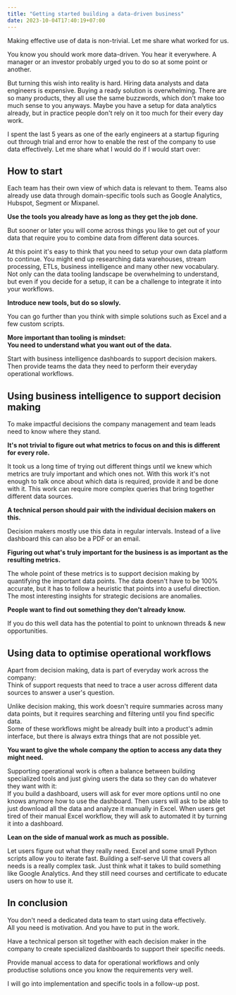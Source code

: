 ```yaml
---
title: "Getting started building a data-driven business"
date: 2023-10-04T17:40:19+07:00
---
```


Making effective use of data is non-trivial. Let me share what worked for us.
<!--more-->

You know you should work more data-driven. You hear it everywhere. A manager or an investor probably urged you to do so at some point or another.

But turning this wish into reality is hard. Hiring data analysts and data engineers is expensive. Buying a ready solution is overwhelming. There are so many products, they all use the same buzzwords, which don't make too much sense to you anyways. Maybe you have a setup for data analytics already, but in practice people don't rely on it too much for their every day work.

I spent the last 5 years as one of the early engineers at a startup figuring out through trial and error how to enable the rest of the company to use data effectively. Let me share what I would do if I would start over:


## How to start

Each team has their own view of which data is relevant to them.
Teams also already use data through domain-specific tools such as Google Analytics, Hubspot, Segment or Mixpanel.

**Use the tools you already have as long as they get the job done.**

But sooner or later you will come across things you like to get out of your data that require you to combine data from different data sources.

At this point it's easy to think that you need to setup your own data platform to continue.
You might end up researching data warehouses, stream processing, ETLs, business intelligence and many other new vocabulary. Not only can the data tooling landscape be overwhelming to understand, but even if you decide for a setup, it can be a challenge to integrate it into your workflows.

**Introduce new tools, but do so slowly.**

You can go further than you think with simple solutions such as Excel and a few custom scripts.

**More important than tooling is mindset:
<br>
You need to understand what you want out of the data.**

Start with business intelligence dashboards to support decision makers. Then provide teams the data they need to perform their everyday operational workflows.


## Using business intelligence to support decision making

To make impactful decisions the company management and team leads need to know where they stand.

**It's not trivial to figure out what metrics to focus on and this is different for every role.**

It took us a long time of trying out different things until we knew which metrics are truly important and which ones not. With this work it's not enough to talk once about which data is required, provide it and be done with it. This work can require more complex queries that bring together different data sources.

**A technical person should pair with the individual decision makers on this.**

Decision makers mostly use this data in regular intervals. Instead of a live dashboard this can also be a PDF or an email.

**Figuring out what's truly important for the business is as important as the resulting metrics.**

The whole point of these metrics is to support decision making by quantifying the important data points. The data doesn't have to be 100% accurate, but it has to follow a heuristic that points into a useful direction.
<br>
The most interesting insights for strategic decisions are anomalies.

**People want to find out something they don't already know.**

If you do this well data has the potential to point to unknown threads & new opportunities.


## Using data to optimise operational workflows

Apart from decision making, data is part of everyday work across the company:
<br>
Think of support requests that need to trace a user across different data sources to answer a user's question.

Unlike decision making, this work doesn't require summaries across many data points, but it requires searching and filtering until you find specific data.
<br>
Some of these workflows might be already built into a product's admin interface, but there is always extra things that are not possible yet.

**You want to give the whole company the option to access any data they might need.**

Supporting operational work is often a balance between building specialized tools and just giving users the data so they can do whatever they want with it:
<br>
If you build a dashboard, users will ask for ever more options until no one knows anymore how to use the dashboard. Then users will ask to be able to just download all the data and analyze it manually in Excel. When users get tired of their manual Excel workflow, they will ask to automated it by turning it into a dashboard.

**Lean on the side of manual work as much as possible.**

Let users figure out what they really need. Excel and some small Python scripts allow you to iterate fast. Building a self-serve UI that covers all needs is a really complex task. Just think what it takes to build something like Google Analytics. And they still need courses and certificate to educate users on how to use it.


## In conclusion

You don't need a dedicated data team to start using data effectively.
<br>
All you need is motivation. And you have to put in the work.

Have a technical person sit together with each decision maker in the company to create specialized dashboards to support their specific needs.

Provide manual access to data for operational workflows and only productise solutions once you know the requirements very well.

I will go into implementation and specific tools in a follow-up post.
